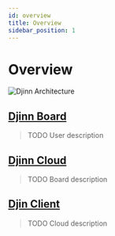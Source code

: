 ```yaml
---
id: overview
title: Overview
sidebar_position: 1
---
```


# Overview
![Djinn Architecture](/img/diagram/djinn_diagram.png)

## [Djinn Board](/docs/architecture/djinn-board/overview)
> TODO User description


## [Djinn Cloud](/docs/architecture/djinn-cloud/overview)
> TODO Board description


## [Djin Client](/docs/architecture/djinn-client/overview)
> TODO Cloud description